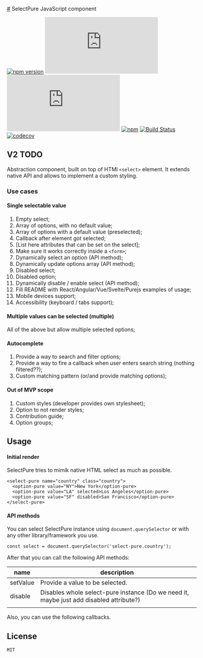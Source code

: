 [#](#) SelectPure JavaScript component

[![npm version](https://img.shields.io/npm/v/select-pure.svg)](https://www.npmjs.com/package/select-pure)
[![gzip size](http://img.badgesize.io/https://unpkg.com/select-pure/dist/bundle.min.js?compression=gzip&label=gzip)](https://unpkg.com/select-pure/dist/bundle.min.js)
[![brotli size](http://img.badgesize.io/https://unpkg.com/select-pure/dist/bundle.min.js?compression=brotli&label=brotli)](https://unpkg.com/select-pure/dist/bundle.min.js)
[![npm](https://img.shields.io/npm/dt/select-pure.svg)](https://www.npmjs.com/package/select-pure)
[![Build Status](https://travis-ci.org/dudyn5ky1/select-pure.svg?branch=master)](https://travis-ci.org/dudyn5ky1/select-pure)
[![codecov](https://codecov.io/gh/dudyn5ky1/select-pure/branch/master/graph/badge.svg)](https://codecov.io/gh/dudyn5ky1/select-pure)

## V2 TODO

Abstraction component, built on top of HTMl `<select>` element. It extends native API and allows to implement a custom styling.

### Use cases

#### Single selectable value

1. Empty select;
2. Array of options, with no default value;
3. Array of options with a default value (preselected);
4. Callback after element got selected;
5. [List here attributes that can be set on the select];
6. Make sure it works correctly inside a `<form>`;
7. Dynamically select an option (API method);
8. Dynamically update options array (API method);
9. Disabled select;
10. Disabled option;
11. Dynamically disable / enable select (API method);
12. Fill README with React/Angular/Vue/Svelte/Purejs examples of usage;
13. Mobile devices support;
14. Accessibility (keyboard / tabs support);


#### Multiple values can be selected (multiple)

All of the above but allow multiple selected options;

#### Autocomplete

1. Provide a way to search and filter options;
2. Provide a way to fire a callback when user enters search string (nothing filtered??);
3. Custom matching pattern (or/and provide matching options);

#### Out of MVP scope

1. Custom styles (developer provides own stylesheet);
2. Option to not render styles;
3. Contribution guide;
4. Option groups;


## Usage

#### Initial render

SelectPure tries to mimik native HTML select as much as possible.

```
<select-pure name="country" class="country">
  <option-pure value="NY">New York</option-pure>
  <option-pure value="LA" selected>Los Angeles</option-pure>
  <option-pure value="SF" disabled>San Francisco</option-pure>
</select-pure>
```

#### API methods

You can select SelectPure instance using `document.querySelector` or with any other library/framework you use.

`const select = document.querySelector('select-pure.country');`

After that you can call the following API methods:

| name     | description                                                                             |
|----------|-----------------------------------------------------------------------------------------|
| setValue | Provide a value to be selected.                                                         |
| disable  | Disables whole select-pure instance (Do we need it, maybe just add disabled attribute?) |
|          |                                                                                         |

Also, you can use the following callbacks.

## License

```MIT```
